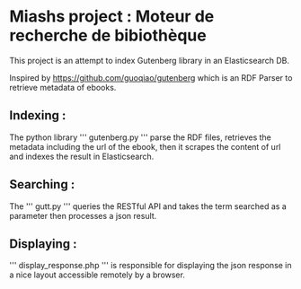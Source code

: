 # Miashs project : Moteur de recherche de bibiothèque
 
This project is an attempt to index Gutenberg library in an Elasticsearch DB.

Inspired by https://github.com/guoqiao/gutenberg which is an RDF Parser to retrieve metadata of ebooks.

## Indexing :
The python library ''' gutenberg.py ''' parse the RDF files, retrieves the metadata including the url of the ebook, then it scrapes the content of url and indexes the result in Elasticsearch.

## Searching :
The ''' gutt.py ''' queries the RESTful API and takes the term searched as a parameter then processes a json result.

## Displaying :
''' display_response.php ''' is responsible for displaying the json response in a nice layout accessible remotely by a browser.


